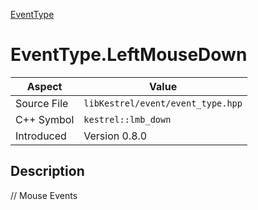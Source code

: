 [EventType](index)
# EventType.LeftMouseDown
| Aspect | Value |
| --- | --- |
| Source File | `libKestrel/event/event_type.hpp` |
| C++ Symbol | `kestrel::lmb_down` |
| Introduced | Version 0.8.0 |
## Description
// Mouse Events
